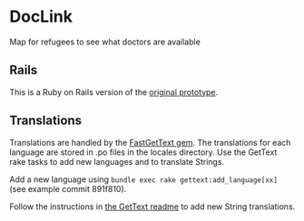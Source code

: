 # DocLink
Map for refugees to see what doctors are available

## Rails

This is a Ruby on Rails version of the [original prototype](https://github.com/JasonThomasData/DocLink/tree/647fcda5701d444ce19b5a1bf916492d0fafbfdc).

## Translations

Translations are handled by the [FastGetText gem](https://github.com/grosser/fast_gettext).
The translations for each language are stored in .po files in the locales directory.
Use the GetText rake tasks to add new languages and to translate Strings.

Add a new language using `bundle exec rake gettext:add_language[xx]`
(see example commit 891f810).

Follow the instructions in [the GetText readme](https://github.com/grosser/fast_gettext#4-start-translating)
to add new String translations.
